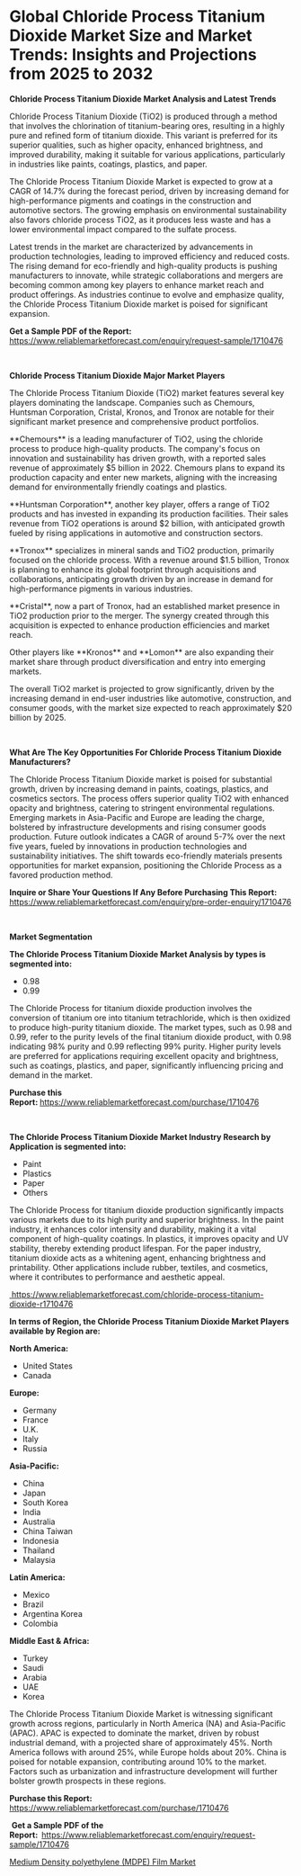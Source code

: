 <p><h1>Global Chloride Process Titanium Dioxide Market Size and Market Trends: Insights and Projections from 2025 to 2032</h1></p><p><strong>Chloride Process Titanium Dioxide Market Analysis and Latest Trends</strong></p>
<p><p>Chloride Process Titanium Dioxide (TiO2) is produced through a method that involves the chlorination of titanium-bearing ores, resulting in a highly pure and refined form of titanium dioxide. This variant is preferred for its superior qualities, such as higher opacity, enhanced brightness, and improved durability, making it suitable for various applications, particularly in industries like paints, coatings, plastics, and paper.</p><p>The Chloride Process Titanium Dioxide Market is expected to grow at a CAGR of 14.7% during the forecast period, driven by increasing demand for high-performance pigments and coatings in the construction and automotive sectors. The growing emphasis on environmental sustainability also favors chloride process TiO2, as it produces less waste and has a lower environmental impact compared to the sulfate process.</p><p>Latest trends in the market are characterized by advancements in production technologies, leading to improved efficiency and reduced costs. The rising demand for eco-friendly and high-quality products is pushing manufacturers to innovate, while strategic collaborations and mergers are becoming common among key players to enhance market reach and product offerings. As industries continue to evolve and emphasize quality, the Chloride Process Titanium Dioxide market is poised for significant expansion.</p></p>
<p><strong>Get a Sample PDF of the Report:&nbsp;</strong> <a href="https://www.reliablemarketforecast.com/enquiry/request-sample/1710476?utm_campaign=3431&utm_medium=2&utm_source=Github&utm_content=ia&utm_term=27032025&utm_id=chloride-process-titanium-dioxide">https://www.reliablemarketforecast.com/enquiry/request-sample/1710476</a></p>
<p>&nbsp;</p>
<p><strong>Chloride Process Titanium Dioxide Major Market Players</strong></p>
<p><p>The Chloride Process Titanium Dioxide (TiO2) market features several key players dominating the landscape. Companies such as Chemours, Huntsman Corporation, Cristal, Kronos, and Tronox are notable for their significant market presence and comprehensive product portfolios.</p><p>**Chemours** is a leading manufacturer of TiO2, using the chloride process to produce high-quality products. The company's focus on innovation and sustainability has driven growth, with a reported sales revenue of approximately $5 billion in 2022. Chemours plans to expand its production capacity and enter new markets, aligning with the increasing demand for environmentally friendly coatings and plastics.</p><p>**Huntsman Corporation**, another key player, offers a range of TiO2 products and has invested in expanding its production facilities. Their sales revenue from TiO2 operations is around $2 billion, with anticipated growth fueled by rising applications in automotive and construction sectors.</p><p>**Tronox** specializes in mineral sands and TiO2 production, primarily focused on the chloride process. With a revenue around $1.5 billion, Tronox is planning to enhance its global footprint through acquisitions and collaborations, anticipating growth driven by an increase in demand for high-performance pigments in various industries.</p><p>**Cristal**, now a part of Tronox, had an established market presence in TiO2 production prior to the merger. The synergy created through this acquisition is expected to enhance production efficiencies and market reach.</p><p>Other players like **Kronos** and **Lomon** are also expanding their market share through product diversification and entry into emerging markets.</p><p>The overall TiO2 market is projected to grow significantly, driven by the increasing demand in end-user industries like automotive, construction, and consumer goods, with the market size expected to reach approximately $20 billion by 2025.</p></p>
<p>&nbsp;</p>
<p><strong>What Are The Key Opportunities For Chloride Process Titanium Dioxide Manufacturers?</strong></p>
<p><p>The Chloride Process Titanium Dioxide market is poised for substantial growth, driven by increasing demand in paints, coatings, plastics, and cosmetics sectors. The process offers superior quality TiO2 with enhanced opacity and brightness, catering to stringent environmental regulations. Emerging markets in Asia-Pacific and Europe are leading the charge, bolstered by infrastructure developments and rising consumer goods production. Future outlook indicates a CAGR of around 5-7% over the next five years, fueled by innovations in production technologies and sustainability initiatives. The shift towards eco-friendly materials presents opportunities for market expansion, positioning the Chloride Process as a favored production method.</p></p>
<p><strong>Inquire or Share Your Questions If Any Before Purchasing This Report:</strong> <a href="https://www.reliablemarketforecast.com/enquiry/pre-order-enquiry/1710476?utm_campaign=3431&utm_medium=2&utm_source=Github&utm_content=ia&utm_term=27032025&utm_id=chloride-process-titanium-dioxide">https://www.reliablemarketforecast.com/enquiry/pre-order-enquiry/1710476</a></p>
<p>&nbsp;</p>
<p><strong>Market Segmentation</strong></p>
<p><strong>The Chloride Process Titanium Dioxide Market Analysis by types is segmented into:</strong></p>
<p><ul><li>0.98</li><li>0.99</li></ul></p>
<p><p>The Chloride Process for titanium dioxide production involves the conversion of titanium ore into titanium tetrachloride, which is then oxidized to produce high-purity titanium dioxide. The market types, such as 0.98 and 0.99, refer to the purity levels of the final titanium dioxide product, with 0.98 indicating 98% purity and 0.99 reflecting 99% purity. Higher purity levels are preferred for applications requiring excellent opacity and brightness, such as coatings, plastics, and paper, significantly influencing pricing and demand in the market.</p></p>
<p><strong>Purchase this Report:&nbsp;</strong><a href="https://www.reliablemarketforecast.com/purchase/1710476?utm_campaign=3431&utm_medium=2&utm_source=Github&utm_content=ia&utm_term=27032025&utm_id=chloride-process-titanium-dioxide">https://www.reliablemarketforecast.com/purchase/1710476</a></p>
<p>&nbsp;</p>
<p><strong>The Chloride Process Titanium Dioxide Market Industry Research by Application is segmented into:</strong></p>
<p><ul><li>Paint</li><li>Plastics</li><li>Paper</li><li>Others</li></ul></p>
<p><p>The Chloride Process for titanium dioxide production significantly impacts various markets due to its high purity and superior brightness. In the paint industry, it enhances color intensity and durability, making it a vital component of high-quality coatings. In plastics, it improves opacity and UV stability, thereby extending product lifespan. For the paper industry, titanium dioxide acts as a whitening agent, enhancing brightness and printability. Other applications include rubber, textiles, and cosmetics, where it contributes to performance and aesthetic appeal.</p></p>
<p><a href="https://www.reliablemarketforecast.com/chloride-process-titanium-dioxide-r1710476?utm_campaign=3431&utm_medium=2&utm_source=Github&utm_content=ia&utm_term=27032025&utm_id=chloride-process-titanium-dioxide">&nbsp;https://www.reliablemarketforecast.com/chloride-process-titanium-dioxide-r1710476</a></p>
<p><strong>In terms of Region, the Chloride Process Titanium Dioxide Market Players available by Region are:</strong></p>
<p>
    <p> <strong> North America: </strong>
        <ul>
            <li>United States</li>
            <li>Canada</li>
        </ul>
        </p> 
    <p> <strong> Europe: </strong>
        <ul>
            <li>Germany</li>
            <li>France</li>
            <li>U.K.</li>
            <li>Italy</li>
            <li>Russia</li>
        </ul>
        </p> 
    <p> <strong> Asia-Pacific: </strong>
        <ul>
            <li>China</li>
            <li>Japan</li>
            <li>South Korea</li>
            <li>India</li>
            <li>Australia</li>
            <li>China Taiwan</li>
            <li>Indonesia</li>
            <li>Thailand</li>
            <li>Malaysia</li>
        </ul>
        </p> 
    <p> <strong> Latin America: </strong>
        <ul>
            <li>Mexico</li>
            <li>Brazil</li>
            <li>Argentina Korea</li>
            <li>Colombia</li>
        </ul>
        </p> 
    <p> <strong> Middle East & Africa: </strong>
        <ul>
            <li>Turkey</li>
            <li>Saudi</li>
            <li>Arabia</li>
            <li>UAE</li>
            <li>Korea</li>
        </ul>
    </p>
    </p>
<p><p>The Chloride Process Titanium Dioxide Market is witnessing significant growth across regions, particularly in North America (NA) and Asia-Pacific (APAC). APAC is expected to dominate the market, driven by robust industrial demand, with a projected share of approximately 45%. North America follows with around 25%, while Europe holds about 20%. China is poised for notable expansion, contributing around 10% to the market. Factors such as urbanization and infrastructure development will further bolster growth prospects in these regions.</p></p>
<p><strong>Purchase this Report: </strong><a href="https://www.reliablemarketforecast.com/purchase/1710476?utm_campaign=3431&utm_medium=2&utm_source=Github&utm_content=ia&utm_term=27032025&utm_id=chloride-process-titanium-dioxide">https://www.reliablemarketforecast.com/purchase/1710476</a></p>
<p>&nbsp;<strong>Get a Sample PDF of the Report:&nbsp;&nbsp;</strong><a href="https://www.reliablemarketforecast.com/enquiry/request-sample/1710476?utm_campaign=3431&utm_medium=2&utm_source=Github&utm_content=ia&utm_term=27032025&utm_id=chloride-process-titanium-dioxide">https://www.reliablemarketforecast.com/enquiry/request-sample/1710476</a></p>
<p><strong></strong></p>
<p><p><a href="https://github.com/elroddrewspm/Market-Research-Report-List-1/blob/main/medium-density-polyethylene-mdpe-film-market.md?utm_campaign=3431&utm_medium=2&utm_source=Github&utm_content=ia&utm_term=27032025&utm_id=chloride-process-titanium-dioxide">Medium Density polyethylene (MDPE) Film Market</a></p></p>